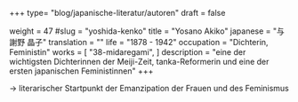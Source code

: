 +++
type= "blog/japanische-literatur/autoren"
draft = false

weight = 47
#slug = "yoshida-kenko"
title = "Yosano Akiko"
japanese = "与謝野 晶子"
translation = ""
life = "1878 - 1942"
occupation = "Dichterin, Feministin"
works = [
  "38-midaregami",
]
description = "eine der wichtigsten Dichterinnen der Meiji-Zeit, tanka-Reformerin und eine der ersten japanischen Feministinnen"
+++

-> literarischer Startpunkt der Emanzipation der Frauen und des Feminismus
